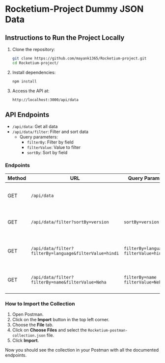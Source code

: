 # Rocketium-Project Dummy JSON Data

## Instructions to Run the Project Locally

1. Clone the repository:
   ```bash
   git clone https://github.com/mayank1365/Rocketium-project.git
   cd Rocketium-project/
   ```

2. Install dependencies:
   ```bash
   npm install
   ```

3. Access the API at:
   ```
   http://localhost:3000/api/data
   ```

## API Endpoints

- `/api/data`: Get all data
- `/api/data/filter`: Filter and sort data
  - Query parameters:
    - `filterBy`: Filter by field
    - `filterValue`: Value to filter
    - `sortBy`: Sort by field



### Endpoints

| **Method** | **URL**                                                                 | **Query Params**                  | **Description**                                 |
|------------|-------------------------------------------------------------------------|----------------------------------|-------------------------------------------------|
| GET        | `/api/data`                                                               |                                  | Get all the data from the Dummy JSON Data      |
| GET        | `/api/data/filter?sortBy=version`                                         | `sortBy=version`                 | Sort the data using the `version` attribute    |
| GET        | `/api/data/filter?filterBy=language&filterValue=hindi`                    | `filterBy=language`<br>`filterValue=hindi` | Filter the data using the `language` attribute |
| GET        | `/api/data/filter?filterBy=name&filterValue=Neha`                       | `filterBy=name`<br>`filterValue=Neha` | Filter the data using the `name` attribute     |



### How to Import the Collection

1. Open Postman.
2. Click on the **Import** button in the top left corner.
3. Choose the **File** tab.
4. Click on **Choose Files** and select the `Rocketium-postman-collection.json` file.
5. Click **Import**.

Now you should see the collection in your Postman with all the documented endpoints.

